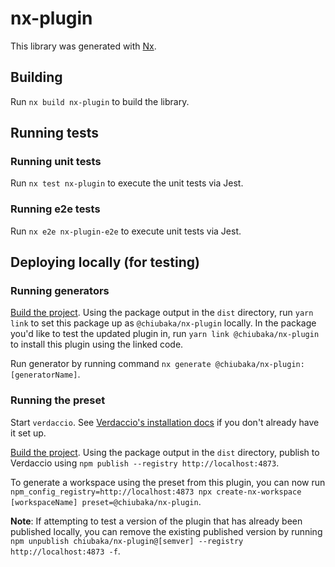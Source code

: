 # nx-plugin

This library was generated with [Nx](https://nx.dev).

## Building

Run `nx build nx-plugin` to build the library.

## Running tests

### Running unit tests
Run `nx test nx-plugin` to execute the unit tests via Jest.

### Running e2e tests
Run `nx e2e nx-plugin-e2e` to execute unit tests via Jest.

## Deploying locally (for testing)

### Running generators
[Build the project](#building). Using the package output in the `dist`
directory, run `yarn link` to set this package up as `@chiubaka/nx-plugin` locally.
In the package you'd like to test the updated plugin in, run `yarn link @chiubaka/nx-plugin`
to install this plugin using the linked code.

Run generator by running command `nx generate @chiubaka/nx-plugin:[generatorName]`.

### Running the preset
Start `verdaccio`. See [Verdaccio's installation docs](https://verdaccio.org/docs/installation) if you don't already have it set up.

[Build the project](#building). Using the package output in the `dist` directory,
publish to Verdaccio using `npm publish --registry http://localhost:4873`.

To generate a workspace using the preset from this plugin, you can now run
`npm_config_registry=http://localhost:4873 npx create-nx-workspace [workspaceName] preset=@chiubaka/nx-plugin`.

**Note**: If attempting to test a version of the plugin that has already been published
locally, you can remove the existing published version by running `npm unpublish chiubaka/nx-plugin@[semver] --registry http://localhost:4873 -f`.
